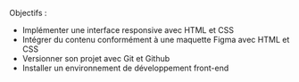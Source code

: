 Objectifs :

- Implémenter une interface responsive avec HTML et CSS 
- Intégrer du contenu conformément à une maquette Figma avec HTML et CSS
- Versionner son projet avec Git et Github
- Installer un environnement de développement front-end



